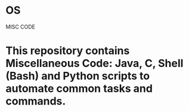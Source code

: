 # OS
MISC CODE

This repository contains Miscellaneous Code: Java, C, Shell (Bash) and Python scripts to automate common tasks and commands.
====================================================
